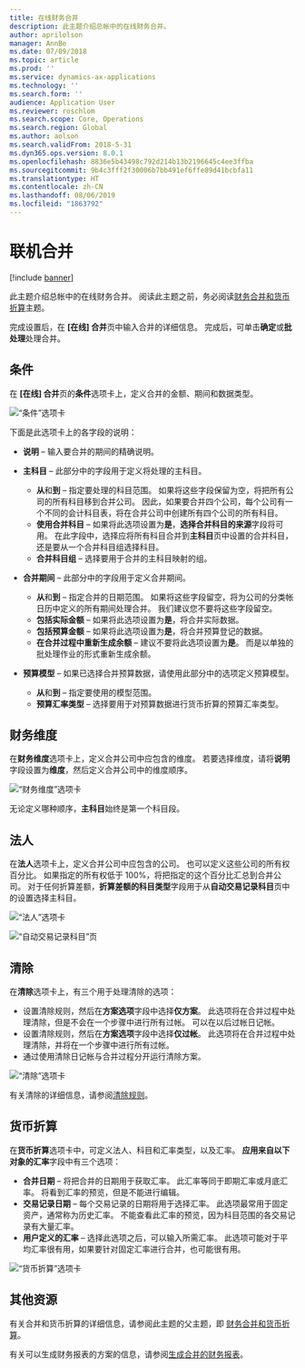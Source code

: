 ```yaml
---
title: 在线财务合并
description: 此主题介绍总帐中的在线财务合并。
author: aprilolson
manager: AnnBe
ms.date: 07/09/2018
ms.topic: article
ms.prod: ''
ms.service: dynamics-ax-applications
ms.technology: ''
ms.search.form: ''
audience: Application User
ms.reviewer: roschlom
ms.search.scope: Core, Operations
ms.search.region: Global
ms.author: aolson
ms.search.validFrom: 2018-5-31
ms.dyn365.ops.version: 8.0.1
ms.openlocfilehash: 8836e5b43498c792d214b13b2196645c4ee3ffba
ms.sourcegitcommit: 9b4c3fff2f30006b7bb491ef6ffe89d41bcbfa11
ms.translationtype: HT
ms.contentlocale: zh-CN
ms.lasthandoff: 08/06/2019
ms.locfileid: "1863792"
---
```

# <a name="consolidate-online"></a>联机合并

[!include [banner](../includes/banner.md)]

此主题介绍总帐中的在线财务合并。 阅读此主题之前，务必阅读[财务合并和货币折算](financial-consolidations-currency-translation.md)主题。

完成设置后，在 **[在线] 合并**页中输入合并的详细信息。 完成后，可单击**确定**或**批处理**处理合并。

## <a name="criteria"></a>条件
在 **[在线] 合并**页的**条件**选项卡上，定义合并的金额、期间和数据类型。

![“条件”选项卡](./media/criteria-consolidate-online.png "“条件”选项卡")

下面是此选项卡上的各字段的说明：

- **说明** – 输入要合并的期间的精确说明。
- **主科目** – 此部分中的字段用于定义将处理的主科目。

    - **从**和**到** – 指定要处理的科目范围。 如果将这些字段保留为空，将把所有公司的所有科目移到合并公司。 因此，如果要合并四个公司，每个公司有一个不同的会计科目表，将在合并公司中创建所有四个公司的所有科目。
    - **使用合并科目** – 如果将此选项设置为**是**，**选择合并科目的来源**字段将可用。 在此字段中，选择应将所有科目合并到**主科目**页中设置的合并科目，还是要从一个合并科目组选择科目。
    - **合并科目组** – 选择要用于合并的主科目映射的组。

- **合并期间** – 此部分中的字段用于定义合并期间。

    - **从**和**到** – 指定合并的日期范围。 如果将这些字段留空，将为公司的分类帐日历中定义的所有期间处理合并。 我们建议您不要将这些字段留空。
    - **包括实际金额** – 如果将此选项设置为**是**，将合并实际数据。
    - **包括预算金额** – 如果将此选项设置为**是**，将合并预算登记的数据。
    - **在合并过程中重新生成余额** – 建议不要将此选项设置为**是**。 而是以单独的批处理作业的形式重新生成余额。

- **预算模型** – 如果已选择合并预算数据，请使用此部分中的选项定义预算模型。

    - **从**和**到** – 指定要使用的模型范围。
    - **预算汇率类型** – 选择要用于对预算数据进行货币折算的预算汇率类型。

## <a name="financial-dimensions"></a>财务维度
在**财务维度**选项卡上，定义合并公司中应包含的维度。 若要选择维度，请将**说明**字段设置为**维度**，然后定义合并公司中的维度顺序。

![“财务维度”选项卡](./media/financial-dimensions-cons.png "“财务维度”选项卡")

无论定义哪种顺序，**主科目**始终是第一个科目段。

## <a name="legal-entities"></a>法人
在**法人**选项卡上，定义合并公司中应包含的公司。 也可以定义这些公司的所有权百分比。 如果指定的所有权低于 100%，将把指定的这个百分比汇总到合并公司。 对于任何折算差额，**折算差额的科目类型**字段用于从**自动交易记录科目**页中的设置选择主科目。

![“法人”选项卡](./media/legal-entities-cons.png "“法人”选项卡")

![“自动交易记录科目”页](./media/accounts-for-automatic-cons.png "“自动交易记录科目”页")

## <a name="elimination"></a>清除
在**清除**选项卡上，有三个用于处理清除的选项：

- 设置清除规则，然后在**方案选项**字段中选择**仅方案**。 此选项将在合并过程中处理清除，但是不会在一个步骤中进行所有过帐。 可以在以后过帐日记帐。
- 设置清除规则，然后在**方案选项**字段中选择**仅过帐**。 此选项将在合并过程中处理清除，并将在一个步骤中进行所有过帐。
- 通过使用清除日记帐与合并过程分开运行清除方案。

![“清除”选项卡](./media/elimination-cons-onl.png "“清除”选项卡")

有关清除的详细信息，请参阅[清除规则](./elimination-rules.md)。

## <a name="currency-translation"></a>货币折算
在**货币折算**选项卡中，可定义法人、科目和汇率类型，以及汇率。 **应用来自以下对象的汇率**字段中有三个选项：

- **合并日期** – 将把合并的日期用于获取汇率。 此汇率等同于即期汇率或月底汇率。 将看到汇率的预览，但是不能进行编辑。
- **交易记录日期**  – 每个交易记录的日期将用于选择汇率。 此选项最常用于固定资产，通常称为历史汇率。 不能查看此汇率的预览，因为科目范围的各交易记录有大量汇率。
- **用户定义的汇率** – 选择此选项之后，可以输入所需汇率。 此选项可能对于平均汇率很有用，如果要针对固定汇率进行合并，也可能很有用。

![“货币折算”选项卡](./media/currency-translation-cons-online.png "“货币折算”选项卡")

## <a name="additional-resources"></a>其他资源

有关合并和货币折算的详细信息，请参阅此主题的父主题，即 [财务合并和货币折算](./financial-consolidations-currency-translation.md)。

有关可以生成财务报表的方案的信息，请参阅[生成合并的财务报表](./generating-consolidated-financial-statements.md)。
